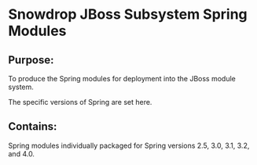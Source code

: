 Snowdrop JBoss Subsystem Spring Modules
=======================================

Purpose:
--------

To produce the Spring modules for deployment into the JBoss module system.

The specific versions of Spring are set here.

Contains:
---------

Spring modules individually packaged for Spring versions 2.5, 3.0, 3.1, 3.2, and 4.0. 
